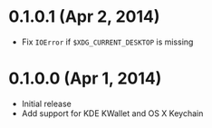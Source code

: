 0.1.0.1 (Apr 2, 2014)
=====================

- Fix `IOError` if `$XDG_CURRENT_DESKTOP` is missing

0.1.0.0 (Apr 1, 2014)
=====================

- Initial release
- Add support for KDE KWallet and OS X Keychain
